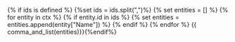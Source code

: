 {% if ids is defined %}
    {%set ids = ids.split(",")%}
    {% set entities = [] %}
    {% for entity in ctx %}
        {% if entity.id in ids %}
            {% set entities = entities.append(entity["Name"]) %}
        {% endif %}
    {% endfor %}
{{ comma_and_list(entities)}}{%endif%}